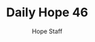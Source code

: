 ---
image: /assets/img/daily-hope-default-artwork.png
title: Daily Hope 46
number: 46
categories:
  - Daily Hope
author: Hope Staff
notes: Daily Hope 46
embed: >-
  EMBED_GOES_HERE
---